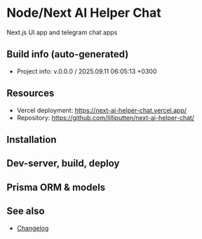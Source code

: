 <!--
 @since 2025.07.05
 @changed 2025.09.10, 03:01
-->

# Node/Next AI Helper Chat

Next.js UI app and telegram chat apps

## Build info (auto-generated)

- Project info: v.0.0.0 / 2025.09.11 06:05:13 +0300

## Resources

- Vercel deployment: https://next-ai-helper-chat.vercel.app/
- Repository: https://github.com/lilliputten/next-ai-helper-chat/

## Installation

## Dev-server, build, deploy

## Prisma ORM & models

## See also

- [Changelog](CHANGELOG.md)
